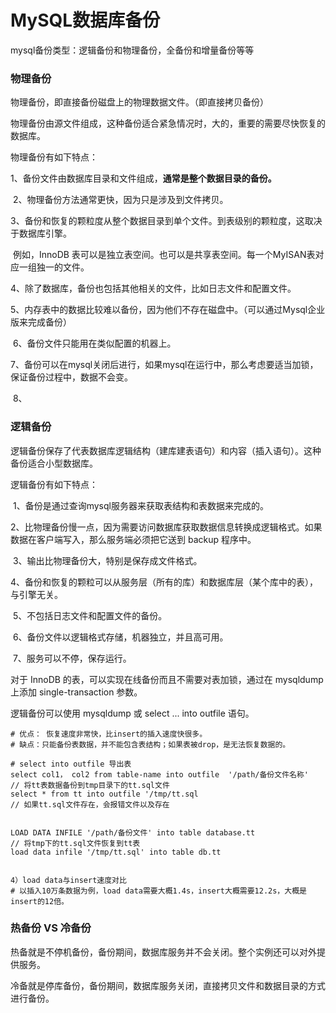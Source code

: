 # MySQL数据库备份



mysql备份类型：逻辑备份和物理备份，全备份和增量备份等等



### 物理备份

物理备份，即直接备份磁盘上的物理数据文件。（即直接拷贝备份）

物理备份由源文件组成，这种备份适合紧急情况时，大的，重要的需要尽快恢复的数据库。



物理备份有如下特点：

​    1、备份文件由数据库目录和文件组成，**通常是整个数据目录的备份。**

​    2、物理备份方法通常更快，因为只是涉及到文件拷贝。

​    3、备份和恢复的颗粒度从整个数据目录到单个文件。到表级别的颗粒度，这取决于数据库引擎。

​		  例如，InnoDB 表可以是独立表空间。也可以是共享表空间。每一个MyISAN表对应一组独一的文件。

​    4、除了数据库，备份也包括其他相关的文件，比如日志文件和配置文件。

​    5、内存表中的数据比较难以备份，因为他们不存在磁盘中。（可以通过Mysql企业版来完成备份）

​    6、备份文件只能用在类似配置的机器上。

​    7、备份可以在mysql关闭后进行，如果mysql在运行中，那么考虑要适当加锁，保证备份过程中，数据不会变。

​	8、

### 逻辑备份

逻辑备份保存了代表数据库逻辑结构（建库建表语句）和内容（插入语句）。这种备份适合小型数据库。

逻辑备份有如下特点：

​    1、备份是通过查询mysql服务器来获取表结构和表数据来完成的。

​    2、比物理备份慢一点，因为需要访问数据库获取数据信息转换成逻辑格式。如果数据在客户端写入，那么服务端必须把它送到 backup 程序中。

​    3、输出比物理备份大，特别是保存成文件格式。

​    4、备份和恢复的颗粒可以从服务层（所有的库）和数据库层（某个库中的表），与引擎无关。

​    5、不包括日志文件和配置文件的备份。

​    6、备份文件以逻辑格式存储，机器独立，并且高可用。

​    7、服务可以不停，保存运行。

对于 InnoDB 的表，可以实现在线备份而且不需要对表加锁，通过在 mysqldump 上添加 single-transaction 参数。



逻辑备份可以使用  mysqldump 或 select ... into outfile  语句。



```shell
# 优点： 恢复速度非常快，比insert的插入速度快很多。
# 缺点：只能备份表数据，并不能包含表结构；如果表被drop，是无法恢复数据的。

# select into outfile 导出表
select col1， col2 from table-name into outfile  '/path/备份文件名称'
// 将tt表数据备份到tmp目录下的tt.sql文件
select * from tt into outfile '/tmp/tt.sql
// 如果tt.sql文件存在，会报错文件以及存在


LOAD DATA INFILE '/path/备份文件' into table database.tt
// 将tmp下的tt.sql文件恢复到tt表
load data infile '/tmp/tt.sql' into table db.tt


4）load data与insert速度对比
# 以插入10万条数据为例，load data需要大概1.4s，insert大概需要12.2s，大概是insert的12倍。
```











### 热备份 VS 冷备份

热备就是不停机备份，备份期间，数据库服务并不会关闭。整个实例还可以对外提供服务。

冷备就是停库备份，备份期间，数据库服务关闭，直接拷贝文件和数据目录的方式进行备份。







